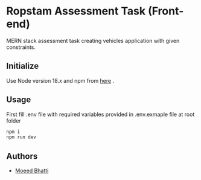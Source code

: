 # Ropstam Assessment Task (Front-end)

MERN stack assessment task creating vehicles application with given constraints.

## Initialize

Use Node version 18.x and npm from [here](https://nodejs.org/en) .

## Usage

First fill .env file with required variables provided in .env.exmaple file at root folder

```bash
npm i
npm run dev
```

## Authors

- [Moeed Bhatti](https://www.github.com/moedbhatti77)
